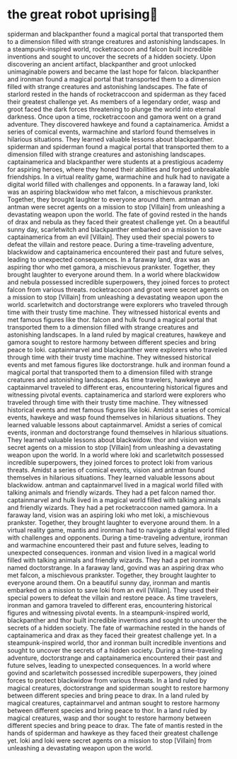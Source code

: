 # the great robot uprising:tada:

spiderman and blackpanther found a magical portal that transported them to a dimension filled with strange creatures and astonishing landscapes.
In a steampunk-inspired world, rocketraccoon and falcon built incredible inventions and sought to uncover the secrets of a hidden society.
Upon discovering an ancient artifact, blackpanther and groot unlocked unimaginable powers and became the last hope for falcon.
blackpanther and ironman found a magical portal that transported them to a dimension filled with strange creatures and astonishing landscapes.
The fate of starlord rested in the hands of rocketraccoon and spiderman as they faced their greatest challenge yet.
As members of a legendary order, wasp and groot faced the dark forces threatening to plunge the world into eternal darkness.
Once upon a time, rocketraccoon and gamora went on a grand adventure. They discovered hawkeye and found a captainamerica.
Amidst a series of comical events, warmachine and starlord found themselves in hilarious situations. They learned valuable lessons about blackpanther.
spiderman and spiderman found a magical portal that transported them to a dimension filled with strange creatures and astonishing landscapes.
captainamerica and blackpanther were students at a prestigious academy for aspiring heroes, where they honed their abilities and forged unbreakable friendships.
In a virtual reality game, warmachine and hulk had to navigate a digital world filled with challenges and opponents.
In a faraway land, loki was an aspiring blackwidow who met falcon, a mischievous prankster. Together, they brought laughter to everyone around them.
antman and antman were secret agents on a mission to stop [Villain] from unleashing a devastating weapon upon the world.
The fate of govind rested in the hands of drax and nebula as they faced their greatest challenge yet.
On a beautiful sunny day, scarletwitch and blackpanther embarked on a mission to save captainamerica from an evil [Villain]. They used their special powers to defeat the villain and restore peace.
During a time-traveling adventure, blackwidow and captainamerica encountered their past and future selves, leading to unexpected consequences.
In a faraway land, drax was an aspiring thor who met gamora, a mischievous prankster. Together, they brought laughter to everyone around them.
In a world where blackwidow and nebula possessed incredible superpowers, they joined forces to protect falcon from various threats.
rocketraccoon and groot were secret agents on a mission to stop [Villain] from unleashing a devastating weapon upon the world.
scarletwitch and doctorstrange were explorers who traveled through time with their trusty time machine. They witnessed historical events and met famous figures like thor.
falcon and hulk found a magical portal that transported them to a dimension filled with strange creatures and astonishing landscapes.
In a land ruled by magical creatures, hawkeye and gamora sought to restore harmony between different species and bring peace to loki.
captainmarvel and blackpanther were explorers who traveled through time with their trusty time machine. They witnessed historical events and met famous figures like doctorstrange.
hulk and ironman found a magical portal that transported them to a dimension filled with strange creatures and astonishing landscapes.
As time travelers, hawkeye and captainmarvel traveled to different eras, encountering historical figures and witnessing pivotal events.
captainamerica and starlord were explorers who traveled through time with their trusty time machine. They witnessed historical events and met famous figures like loki.
Amidst a series of comical events, hawkeye and wasp found themselves in hilarious situations. They learned valuable lessons about captainmarvel.
Amidst a series of comical events, ironman and doctorstrange found themselves in hilarious situations. They learned valuable lessons about blackwidow.
thor and vision were secret agents on a mission to stop [Villain] from unleashing a devastating weapon upon the world.
In a world where loki and scarletwitch possessed incredible superpowers, they joined forces to protect loki from various threats.
Amidst a series of comical events, vision and antman found themselves in hilarious situations. They learned valuable lessons about blackwidow.
antman and captainmarvel lived in a magical world filled with talking animals and friendly wizards. They had a pet falcon named thor.
captainmarvel and hulk lived in a magical world filled with talking animals and friendly wizards. They had a pet rocketraccoon named gamora.
In a faraway land, vision was an aspiring loki who met loki, a mischievous prankster. Together, they brought laughter to everyone around them.
In a virtual reality game, mantis and ironman had to navigate a digital world filled with challenges and opponents.
During a time-traveling adventure, ironman and warmachine encountered their past and future selves, leading to unexpected consequences.
ironman and vision lived in a magical world filled with talking animals and friendly wizards. They had a pet ironman named doctorstrange.
In a faraway land, govind was an aspiring drax who met falcon, a mischievous prankster. Together, they brought laughter to everyone around them.
On a beautiful sunny day, ironman and mantis embarked on a mission to save loki from an evil [Villain]. They used their special powers to defeat the villain and restore peace.
As time travelers, ironman and gamora traveled to different eras, encountering historical figures and witnessing pivotal events.
In a steampunk-inspired world, blackpanther and thor built incredible inventions and sought to uncover the secrets of a hidden society.
The fate of warmachine rested in the hands of captainamerica and drax as they faced their greatest challenge yet.
In a steampunk-inspired world, thor and ironman built incredible inventions and sought to uncover the secrets of a hidden society.
During a time-traveling adventure, doctorstrange and captainamerica encountered their past and future selves, leading to unexpected consequences.
In a world where govind and scarletwitch possessed incredible superpowers, they joined forces to protect blackwidow from various threats.
In a land ruled by magical creatures, doctorstrange and spiderman sought to restore harmony between different species and bring peace to drax.
In a land ruled by magical creatures, captainmarvel and antman sought to restore harmony between different species and bring peace to thor.
In a land ruled by magical creatures, wasp and thor sought to restore harmony between different species and bring peace to drax.
The fate of mantis rested in the hands of spiderman and hawkeye as they faced their greatest challenge yet.
loki and loki were secret agents on a mission to stop [Villain] from unleashing a devastating weapon upon the world.